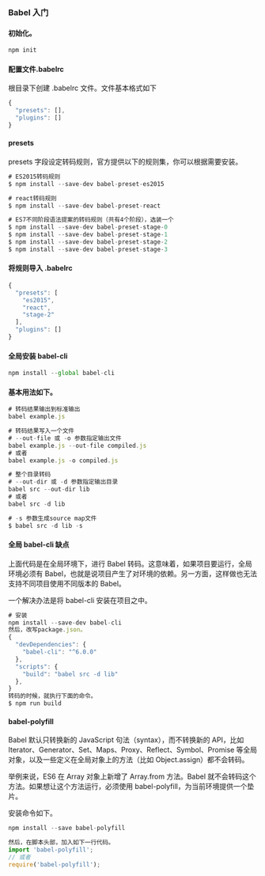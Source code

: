 ### Babel 入门

#### 初始化。

```js
npm init
```

#### 配置文件.babelrc

根目录下创建 .babelrc 文件。文件基本格式如下

```js
{
  "presets": [],
  "plugins": []
}
```

#### presets

presets 字段设定转码规则，官方提供以下的规则集，你可以根据需要安装。

```js
# ES2015转码规则
$ npm install --save-dev babel-preset-es2015

# react转码规则
$ npm install --save-dev babel-preset-react

# ES7不同阶段语法提案的转码规则（共有4个阶段），选装一个
$ npm install --save-dev babel-preset-stage-0
$ npm install --save-dev babel-preset-stage-1
$ npm install --save-dev babel-preset-stage-2
$ npm install --save-dev babel-preset-stage-3
```

#### 将规则导入 .babelrc

```js
{
  "presets": [
    "es2015",
    "react",
    "stage-2"
  ],
  "plugins": []
}
```

#### 全局安装 babel-cli

```js
npm install --global babel-cli
```

#### 基本用法如下。

```js
# 转码结果输出到标准输出
babel example.js

# 转码结果写入一个文件
# --out-file 或 -o 参数指定输出文件
babel example.js --out-file compiled.js
# 或者
babel example.js -o compiled.js

# 整个目录转码
# --out-dir 或 -d 参数指定输出目录
babel src --out-dir lib
# 或者
babel src -d lib

# -s 参数生成source map文件
$ babel src -d lib -s
```

#### 全局 babel-cli 缺点

上面代码是在全局环境下，进行 Babel 转码。这意味着，如果项目要运行，全局环境必须有 Babel，也就是说项目产生了对环境的依赖。另一方面，这样做也无法支持不同项目使用不同版本的 Babel。

一个解决办法是将 babel-cli 安装在项目之中。

```js
# 安装
npm install --save-dev babel-cli
然后，改写package.json。
{
  "devDependencies": {
    "babel-cli": "^6.0.0"
  },
  "scripts": {
    "build": "babel src -d lib"
  },
}
转码的时候，就执行下面的命令。
$ npm run build
```

#### babel-polyfill

Babel 默认只转换新的 JavaScript 句法（syntax），而不转换新的 API，比如 Iterator、Generator、Set、Maps、Proxy、Reflect、Symbol、Promise 等全局对象，以及一些定义在全局对象上的方法（比如 Object.assign）都不会转码。

举例来说，ES6 在 Array 对象上新增了 Array.from 方法。Babel 就不会转码这个方法。如果想让这个方法运行，必须使用 babel-polyfill，为当前环境提供一个垫片。

安装命令如下。

```js
npm install --save babel-polyfill

然后，在脚本头部，加入如下一行代码。
import 'babel-polyfill';
// 或者
require('babel-polyfill');
```
